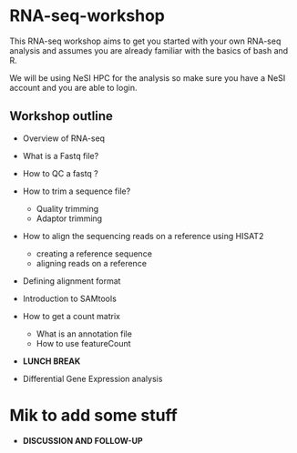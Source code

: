 # RNA-seq-workshop

This RNA-seq workshop aims to get you started with your own RNA-seq analysis and assumes you are already familiar with the basics of bash and R.

We will be using NeSI HPC for the analysis so make sure you have a NeSI account and you are able to login.

## Workshop outline

  * Overview of RNA-seq
  * What is a Fastq file?
  * How to QC a fastq ?
  * How to trim a sequence file?
    * Quality trimming
    * Adaptor trimming
  * How to align the sequencing reads on a reference using HISAT2 
    * creating a reference sequence
    * aligning reads on a reference
  * Defining alignment format
  * Introduction to SAMtools
  * How to get a count matrix
    * What is an annotation file
    * How to use featureCount

  * __LUNCH BREAK__

  * Differential Gene Expression analysis
# Mik to add some stuff

  * __DISCUSSION AND FOLLOW-UP__
